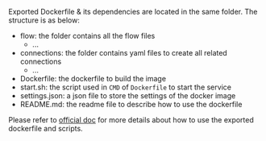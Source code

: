 Exported Dockerfile & its dependencies are located in the same folder. The structure is as below:
- flow: the folder contains all the flow files
  - ...
- connections: the folder contains yaml files to create all related connections
  - ...
- Dockerfile: the dockerfile to build the image
- start.sh: the script used in `CMD` of `Dockerfile` to start the service
- settings.json: a json file to store the settings of the docker image
- README.md: the readme file to describe how to use the dockerfile

Please refer to [official doc](https://microsoft.github.io/promptflow/how-to-guides/deploy-and-export-a-flow.html#export-a-flow)
for more details about how to use the exported dockerfile and scripts.
